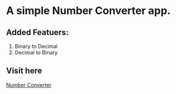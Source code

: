 # A simple Number Converter app.

## Added Featuers:
  1. Binary to Decimal
  2. Decimal to Binary

## Visit here
<a target="_blank" href="https://superior-prog.github.io/number-converter">Number Converter</a>

